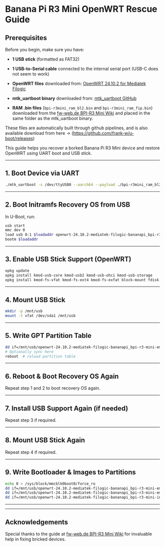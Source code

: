 # Banana Pi R3 Mini OpenWRT Rescue Guide

## Prerequisites

Before you begin, make sure you have:

- **1 USB stick** (formatted as FAT32)
- **1 USB-to-Serial cable** connected to the internal serial port (USB-C does not seem to work)
- **OpenWRT files** downloaded from: [OpenWRT 24.10.2 for Mediatek Filogic](https://downloads.openwrt.org/releases/24.10.2/targets/mediatek/filogic/)

- **mtk_uartboot binary** downloaded from: [mtk_uartboot GitHub](https://github.com/981213/mtk_uartboot)

- **RAM .bin files** (`bpi-r3mini_ram_bl2.bin` and `bpi-r3mini_ram_fip.bin`) downloaded from the [fw-web.de BPI-R3 Mini Wiki](https://wiki.fw-web.de/doku.php?id=en:bpi-r3mini:start#fix_bricked_boot) and placed in the same folder as the mtk_uartboot binary.

These files are automatically built through github pipelines, and is also available download from here -> (https://github.com/frank-w/u-boot/releases)

This guide helps you recover a borked Banana Pi R3 Mini device and restore OpenWRT using UART boot and USB stick.

---

## 1. Boot Device via UART

```bash
./mtk_uartboot -s /dev/ttyUSB0 --aarch64 --payload ./bpi-r3mini_ram_bl2.bin --fip ./bpi-r3mini_ram_fip.bin
```

---

## 2. Boot Initramfs Recovery OS from USB

In U-Boot, run:

```bash
usb start
mmc dev 0
load usb 0:1 $loadaddr openwrt-24.10.2-mediatek-filogic-bananapi_bpi-r3-mini-initramfs-recovery.itb
bootm $loadaddr
```

---

## 3. Enable USB Stick Support (OpenWRT)

```bash
opkg update
opkg install kmod-usb-core kmod-usb2 kmod-usb-ohci kmod-usb-storage
opkg install kmod-fs-vfat kmod-fs-ext4 kmod-fs-exfat block-mount fdisk
```

---

## 4. Mount USB Stick

```bash
mkdir -p /mnt/usb
mount -t vfat /dev/sda1 /mnt/usb
```

---

## 5. Write GPT Partition Table

```bash
dd if=/mnt/usb/openwrt-24.10.2-mediatek-filogic-bananapi_bpi-r3-mini-emmc-gpt.bin of=/dev/mmcblk0
# Optionally sync here
reboot  # reload partition table
```

---

## 6. Reboot & Boot Recovery OS Again

Repeat step 1 and 2 to boot recovery OS again.

---

## 7. Install USB Support Again (if needed)

Repeat step 3 if required.

---

## 8. Mount USB Stick Again

Repeat step 4 if required.

---

## 9. Write Bootloader & Images to Partitions

```bash
echo 0 > /sys/block/mmcblk0boot0/force_ro
dd if=/mnt/usb/openwrt-24.10.2-mediatek-filogic-bananapi_bpi-r3-mini-emmc-preloader.bin of=/dev/mmcblk0boot0
dd if=/mnt/usb/openwrt-24.10.2-mediatek-filogic-bananapi_bpi-r3-mini-emmc-bl31-uboot.fip of=/dev/mmcblk0p3
dd if=/mnt/usb/openwrt-24.10.2-mediatek-filogic-bananapi_bpi-r3-mini-initramfs-recovery.itb of=/dev/mmcblk0p4
```

---


---

## Acknowledgements

Special thanks to the guide at [fw-web.de BPI-R3 Mini Wiki](https://wiki.fw-web.de/doku.php?id=en:bpi-r3mini:start#fix_bricked_boot) for invaluable help in fixing bricked devices.
